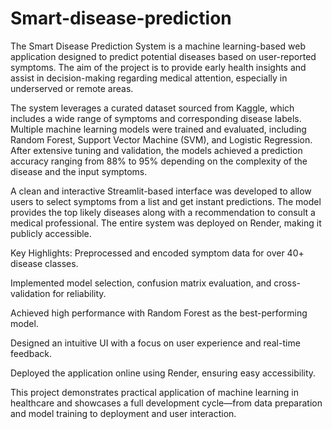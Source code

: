 # Smart-disease-prediction
The Smart Disease Prediction System is a machine learning-based web application designed to predict potential diseases based on user-reported symptoms. The aim of the project is to provide early health insights and assist in decision-making regarding medical attention, especially in underserved or remote areas.

The system leverages a curated dataset sourced from Kaggle, which includes a wide range of symptoms and corresponding disease labels. Multiple machine learning models were trained and evaluated, including Random Forest, Support Vector Machine (SVM), and Logistic Regression. After extensive tuning and validation, the models achieved a prediction accuracy ranging from 88% to 95% depending on the complexity of the disease and the input symptoms.

A clean and interactive Streamlit-based interface was developed to allow users to select symptoms from a list and get instant predictions. The model provides the top likely diseases along with a recommendation to consult a medical professional. The entire system was deployed on Render, making it publicly accessible.

Key Highlights:
Preprocessed and encoded symptom data for over 40+ disease classes.

Implemented model selection, confusion matrix evaluation, and cross-validation for reliability.

Achieved high performance with Random Forest as the best-performing model.

Designed an intuitive UI with a focus on user experience and real-time feedback.

Deployed the application online using Render, ensuring easy accessibility.

This project demonstrates practical application of machine learning in healthcare and showcases a full development cycle—from data preparation and model training to deployment and user interaction.
